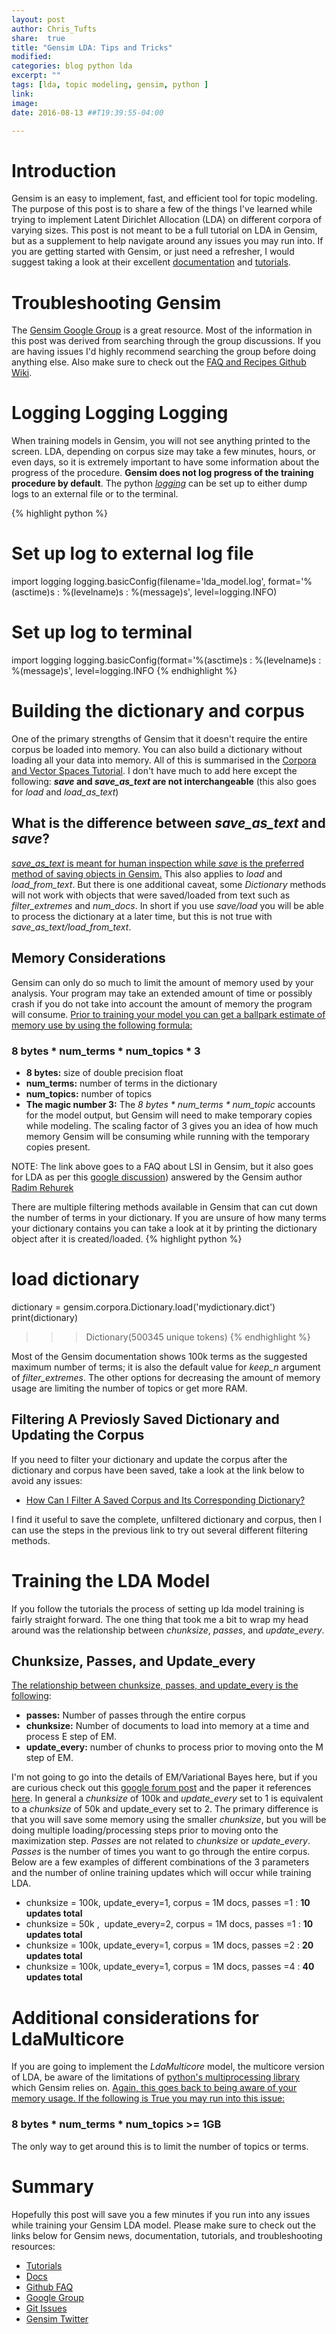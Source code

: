 ```yaml
---
layout: post
author: Chris_Tufts
share:  true
title: "Gensim LDA: Tips and Tricks"
modified:
categories: blog python lda
excerpt: ""
tags: [lda, topic modeling, gensim, python ]
link:
image:
date: 2016-08-13 ##T19:39:55-04:00

---
```

# Introduction
Gensim is an easy to implement, fast, and efficient tool for topic modeling. The purpose of this post is to share a few of the things I've learned while trying to implement  Latent Dirichlet Allocation (LDA) on different corpora of varying sizes.  This post is not meant to be a full tutorial on LDA in Gensim, but as a supplement to help navigate around any issues you may run into.  If you are getting started with Gensim, or just need a refresher, I would suggest taking a look at their excellent [documentation](https://radimrehurek.com/gensim/apiref.html) and [tutorials](https://radimrehurek.com/gensim/tutorial.html).  

# Troubleshooting Gensim
The [Gensim Google Group](https://groups.google.com/forum/#!forum/gensim) is a great resource.  Most of the information in this post was derived from searching through the group discussions. If you are having issues I'd highly recommend searching the group before doing anything else.  Also make sure to check out the [FAQ and Recipes Github Wiki](https://github.com/RaRe-Technologies/gensim/wiki/Recipes-&-FAQ).

# Logging Logging Logging
When training models in Gensim, you will not see anything printed to the screen. LDA, depending on corpus size may take a few minutes, hours, or even days, so it is extremely important to have some information about the progress of the procedure.  <b>Gensim does not log progress of the training procedure by default</b>. The python [*logging*](https://docs.python.org/2/library/logging.html) can be set up to either dump logs to an external file or to the terminal.

{% highlight python %}
# Set up log to external log file
import logging
logging.basicConfig(filename='lda_model.log', format='%(asctime)s : %(levelname)s : %(message)s', level=logging.INFO)

# Set up log to terminal
import logging
logging.basicConfig(format='%(asctime)s : %(levelname)s : %(message)s', level=logging.INFO
{% endhighlight %}   

# Building the dictionary and corpus
One of the primary strengths of Gensim that it doesn't require the entire corpus be loaded into memory. You can also build a dictionary without loading all your data into memory. All of this is summarised in the [Corpora and Vector Spaces Tutorial](https://radimrehurek.com/gensim/tut1.html). I don't have much to add here except the following: <b><i>save</i> and <i>save_as_text</i> are not interchangeable</b> (this also goes for <i>load</i> and <i>load_as_text</i>)

## What is the difference between <i>save_as_text</i> and <i>save</i>?
[<i>save_as_text</i> is meant for human inspection while <i>save</i> is the preferred method of saving objects in Gensim.](https://github.com/RaRe-Technologies/gensim/issues/56) This also applies to <i>load</i> and <i>load_from_text</i>.  But there is one additional caveat, some <i>Dictionary</i> methods will not work with objects that were saved/loaded from text such as <i>filter_extremes</i> and <i>num_docs</i>. In short if you use <i>save/load</i> you will be able to process the dictionary at a later time, but this is not true with <i>save_as_text/load_from_text</i>.  

## Memory Considerations
Gensim can only do so much to limit the amount of memory used by your analysis. Your program may take an extended amount of time or possibly crash if you do not take into account the amount of memory the program will consume. [Prior to training your model you can get a ballpark estimate of memory use by using the following formula:](https://github.com/RaRe-Technologies/gensim/wiki/Recipes-&-FAQ#q5-i-am-getting-out-of-memory-errors-with-lsi-how-much-memory-do-i-need)

### 8 bytes * num_terms * num_topics * 3

* <b>8 bytes:</b> size of double precision float
* <b>num_terms:</b> number of terms in the dictionary
* <b>num_topics:</b> number of topics
* <b>The magic number 3:</b> The <i>8 bytes * num_terms * num_topic</i> accounts for the model output, but Gensim will need to make temporary copies while modeling.  The scaling factor of 3 gives you an idea of how much memory Gensim will be consuming while running with the temporary copies present.

NOTE: The link above goes to a FAQ about LSI in Gensim, but it also goes for LDA as per this [google discussion](https://groups.google.com/forum/#!topic/gensim/sbf8OmVsCqw)) answered by the Gensim author [Radim Rehurek](https://twitter.com/RadimRehurek)

There are multiple filtering methods available in Gensim that can cut down the number of terms in your dictionary. If you are unsure of how many terms your dictionary contains you can take a look at it by printing the dictionary object after it is created/loaded.
{% highlight python  %}
# load dictionary
dictionary = gensim.corpora.Dictionary.load('mydictionary.dict')
print(dictionary)
>>>Dictionary(500345 unique tokens)
{% endhighlight %}

Most of the Gensim documentation shows 100k terms as the suggested maximum number of terms; it is also the default value for <i>keep_n</i> argument of <i>filter_extremes</i>.  The other options for decreasing the amount of memory usage are limiting the number of topics or get more RAM.   

## Filtering A Previosly Saved Dictionary and Updating the Corpus
If you need to filter your dictionary and update the corpus after the dictionary and corpus have been saved, take a look at the link below to avoid any issues:

* [How Can I Filter A Saved Corpus and Its Corresponding Dictionary?](https://github.com/RaRe-Technologies/gensim/wiki/Recipes-&-FAQ#q8-how-can-i-filter-a-saved-corpus-and-its-corresponding-dictionary)  

I find it useful to save the complete, unfiltered dictionary and corpus, then I can use the steps in the previous link to try out several different filtering methods.  

# Training the LDA Model
If you follow the tutorials the process of setting up lda model training is fairly straight forward.  The one thing that took me a bit to wrap my head around was the relationship between <i>chunksize</i>, <i>passes</i>, and <i>update_every</i>.

## Chunksize, Passes, and Update_every
[The relationship between chunksize, passes, and update_every is the following](https://groups.google.com/forum/#!topic/gensim/ojySenxQHi4):

* <b>passes:</b> Number of passes through the entire corpus
* <b>chunksize:</b> Number of documents to load into memory at a time and process E step of EM.
* <b>update_every:</b> number of chunks to process prior to moving onto the M step of EM.

I'm not going to go into the details of EM/Variational Bayes here, but if you are curious check out this [google forum post](https://groups.google.com/forum/#!topic/gensim/z0wG3cojywM) and the paper it references [here](https://www.google.com/url?q=https%3A%2F%2Fwww.cs.princeton.edu%2F~blei%2Fpapers%2FHoffmanBleiBach2010b.pdf&sa=D&sntz=1&usg=AFQjCNEqb96J5aHxeTva_s_ieCKGzOBbDA).
In general a <i>chunksize</i> of 100k and <i>update_every</i> set to 1 is equivalent to a <i>chunksize</i> of 50k and update_every set to 2. The primary difference is that you will save some memory using the smaller <i>chunksize</i>, but you will be doing multiple loading/processing steps prior to moving onto the maximization step. <i>Passes</i> are not related to <i>chunksize</i> or <i>update_every</i>. <i>Passes</i> is the number of times you want to go through the entire corpus.  Below are a few examples of different combinations of the 3 parameters and the number of online training updates which will occur while training LDA.

* chunksize = 100k, update_every=1, corpus = 1M docs, passes =1   :  <b>10 updates total</b>
* chunksize = 50k&nbsp;, &nbsp;update_every=2, corpus = 1M docs, passes =1   :  <b>10 updates total</b>
* chunksize = 100k, update_every=1, corpus = 1M docs, passes =2   :  <b>20 updates total</b>
* chunksize = 100k, update_every=1, corpus = 1M docs, passes =4   :  <b>40 updates total</b>

# Additional considerations for LdaMulticore
If you are going to implement the <i>LdaMulticore</i> model, the multicore version of LDA, be aware of the limitations of [python's multiprocessing library](https://github.com/RaRe-Technologies/gensim/issues/376) which Gensim relies on.   [Again, this goes back to being aware of your memory usage. If the following is True you may run into this issue:](https://github.com/RaRe-Technologies/gensim/issues/445)

### 8 bytes * num_terms * num_topics >= 1GB

The only way to get around this is to limit the number of topics or terms.

# Summary
Hopefully this post will save you a few minutes if you run into any issues while training your Gensim LDA model.  Please make sure to check out the links below for Gensim news, documentation, tutorials, and troubleshooting resources:

* [Tutorials](https://radimrehurek.com/gensim/tutorial.html)
* [Docs](https://radimrehurek.com/gensim/apiref.html)
* [Github FAQ](https://github.com/RaRe-Technologies/gensim/wiki/Recipes-&-FAQ)
* [Google Group](https://groups.google.com/forum/#!forum/gensim)
* [Git Issues](https://github.com/RaRe-Technologies/gensim/issues)
* [Gensim Twitter](https://twitter.com/gensim_py)

[jekyll-gh]: https://github.com/jekyll/jekyll
[jekyll]:    http://jekyllrb.com
